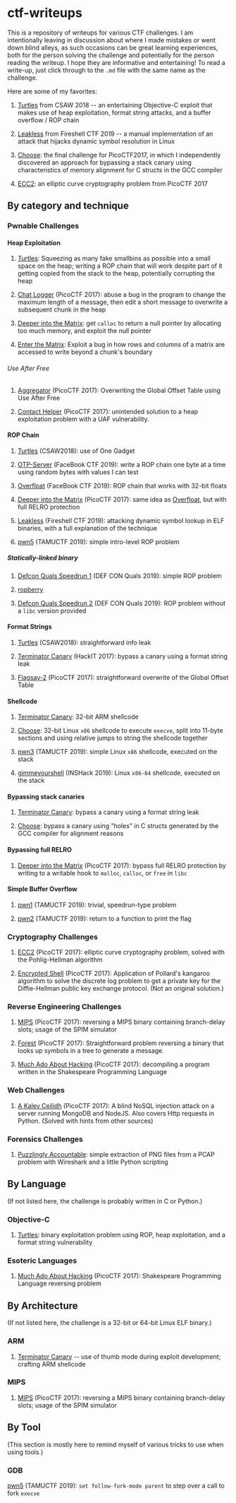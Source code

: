 # ctf-writeups

This is a repository of writeups for various CTF challenges. I am intentionally leaving in discussion about where I made mistakes or went down blind alleys, as such occasions can be great learning experiences, both for the person solving the challenge and potentially for the person reading the writeup. I hope they are informative and entertaining! To read a write-up, just click through to the `.md` file with the same name as the challenge.

Here are some of my favorites:

1. [Turtles](./CSAW2018/turtles/README.md) from CSAW 2018 -- an entertaining Objective-C exploit that makes use of heap exploitation, format string attacks, and a buffer overflow / ROP chain

2. [Leakless](./FireshellCTF2019/leakless/README.md) from Fireshell CTF 2019 -- a manual implementation of an attack that hijacks dynamic symbol resolution in Linux

3. [Choose](./PicoCTF2017/final/README.md): the final challenge for PicoCTF2017, in which I independently discovered an approach for bypassing a stack canary using characteristics of memory alignment for C structs in the GCC compiler

4. [ECC2](./PicoCTF2017/ECC2/README.md): an elliptic curve cryptography problem from PicoCTF 2017

## By category and technique

### Pwnable Challenges

#### Heap Exploitation

1. [Turtles](./CSAW2018/README.md): Squeezing as many fake smallbins as possible into a small space on the heap; writing a ROP chain that will work despite part of it getting copied from the stack to the heap, potentially corrupting the heap

2. [Chat Logger](./PicoCTF2017/chat-logger/README.md) (PicoCTF 2017): abuse a bug in the program to change the maximum length of a message, then edit a short message to overwrite a subsequent chunk in the heap

3. [Deeper into the Matrix](./PicoCTF2017/matrix-deeper/README.md): get `calloc` to return a null pointer by allocating too much memory, and exploit the null pointer

4. [Enter the Matrix](./PicoCTF2017/matrix/README.md): Exploit a bug in how rows and columns of a matrix are accessed to write beyond a chunk's boundary

###### Use After Free

1. [Aggregator](./PicoCTF2017/Aggregator/README.md) (PicoCTF 2017): Overwriting the Global Offset Table using Use After Free

2. [Contact Helper](./PicoCTF2017/contact-helper/README.md) (PicoCTF 2017): unintended solution to a heap exploitation problem with a UAF vulnerability.

#### ROP Chain

1. [Turtles](./CSAW2018/turtles/README.md) (CSAW2018): use of One Gadget

2. [OTP-Server](./FacebookCTF2019/README.md) (FaceBook CTF 2019): write a ROP chain one byte at a time using random bytes with values I can test

3. [Overfloat](./FacebookCTF2019/README.md) (FaceBook CTF 2019): ROP chain that works with 32-bit floats

4. [Deeper into the Matrix](./PicoCTF2017/matrix-deeper/README.md) (PicoCTF 2017): same idea as [Overfloat](./FacebookCTF2019/README.md), but with full RELRO protection

4. [Leakless](./FireshellCTF2019/README.md) (Fireshell CTF 2019): attacking dynamic symbol lookup in ELF binaries, with a full explanation of the technique

5. [pwn5](./TAMUCTF2019/pwn5/README.md) (TAMUCTF 2019): simple intro-level ROP problem

##### Statically-linked binary

1. [Defcon Quals Speedrun 1](./DefConQuals2019/speedrun1/README.md) (DEF CON Quals 2019): simple ROP problem

2. [ropberry](./INSHack2019/pwn/ropberry/README.md)

7. [Defcon Quals Speedrun 2](./DefConQuals2019/speedrun2/README.md) (DEF CON Quals 2019): ROP problem without a `libc` version provided


#### Format Strings

1. [Turtles](./CSAW2018/README.md) (CSAW2018): straightforward info leak

2. [Terminator Canary](./HackIT2017_pwn200/README.md) (HackIT 2017): bypass a canary using a format string leak

3. [Flagsay-2](./PicoCTF2017/flagsay-2/README.md) (PicoCTF 2017): straightforward overwrite of the Global Offset Table


#### Shellcode

1. [Terminator Canary](./HackIT2017_pwn200/README.md): 32-bit ARM shellcode

2. [Choose](./PicoCTF2017/final/README.md): 32-bit Linux `x86` shellcode to execute `execve`, split into 11-byte sections and using relative jumps to string the shellcode together

3. [pwn3](./TAMUCTF2019/pwn3/README.md) (TAMUCTF 2019): simple Linux `x86` shellcode, executed on the stack

4. [gimmeyourshell](./INSHack2019/pwn/gimmeyourshell/README.md) (INSHack 2019): Linux `x86-64` shellcode, executed on the stack

#### Bypassing stack canaries

1. [Terminator Canary](./HackIT2017_pwn200/README.md): bypass a canary using a format string leak

2. [Choose](./PicoCTF2017/final/README.md): bypass a canary using "holes" in C structs generated by the GCC compiler for alignment reasons


#### Bypassing full RELRO

1. [Deeper into the Matrix](./PicoCTF2017/matrix-deeper/README.md) (PicoCTF 2017): bypass full RELRO protection by writing to a writable hook to `malloc`, `calloc`, or `free` in `libc`


#### Simple Buffer Overflow

1. [pwn1](./TAMUCTF2019/pwn1/README.md) (TAMUCTF 2019): trivial, speedrun-type problem

2. [pwn2](./TAMUCTF2019/pwn2/README.md) (TAMUCTF 2019): return to a function to print the flag


### Cryptography Challenges

1. [ECC2](./PicoCTF2017/ECC2/README.md) (PicoCTF 2017): elliptic curve cryptography problem, solved with the Pohlig-Hellman algorithm

2. [Encrypted Shell](./PicoCTF2017/encrypted-shell/README.md) (PicoCTF 2017): Application of Pollard's kangaroo algorithm to solve the discrete log problem to get a private key for the Diffie-Hellman public key exchange protocol. (Not an original solution.)

### Reverse Engineering Challenges

1. [MIPS](./PicoCTF2017/MIPS/README.md) (PicoCTF 2017): reversing a MIPS binary containing branch-delay slots; usage of the SPIM simulator

2. [Forest](./PicoCTF2017/forest/README.md) (PicoCTF 2017): Straightforward problem reversing a binary that looks up symbols in a tree to generate a message.

3. [Much Ado About Hacking](./PicoCTF2017/much-ado/README.md) (PicoCTF 2017): decompiling a program written in the Shakespeare Programming Language

### Web Challenges

1. [A Kaley Ceilidh](./PicoCTF2017/kaley-ceilidh/README.md) (PicoCTF 2017): A blind NoSQL injection attack on a server running MongoDB and NodeJS. Also covers Http requests in Python. (Solved with hints from other sources)

### Forensics Challenges

1. [Puzzlingly Accountable](./PicoCTF2017/puzzlingly-accountable/README.md): simple extraction of PNG files from a PCAP problem with Wireshark and a little Python scripting

## By Language

(If not listed here, the challenge is probably written in C or Python.)

### Objective-C

1. [Turtles](./CSAW2018/README.md): binary exploitation problem using ROP, heap exploitation, and a format string vulnerability

### Esoteric Languages

1. [Much Ado About Hacking](./PicoCTF2017/much-ado/README.md) (PicoCTF 2017): Shakespeare Programming Language reversing problem

## By Architecture

(If not listed here, the challenge is a 32-bit or 64-bit Linux ELF binary.)

### ARM

1. [Terminator Canary](./HackIT2017_pwn200/README.md) -- use of thumb mode during exploit development; crafting ARM shellcode

### MIPS

1. [MIPS](./PicoCTF2017/MIPS/README.md) (PicoCTF 2017): reversing a MIPS binary containing branch-delay slots; usage of the SPIM simulator

## By Tool

(This section is mostly here to remind myself of various tricks to use when using tools.)

### GDB

[pwn5](./TAMUCTF2019/pwn5/README.md) (TAMUCTF 2019): `set follow-fork-mode parent` to step over a call to fork `execve`
